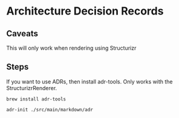 # Architecture Decision Records

## Caveats

This will only work when rendering using Structurizr

## Steps

If you want to use ADRs, then install adr-tools. Only works with the StructurizrRenderer.

`brew install adr-tools`

`adr-init ./src/main/markdown/adr`